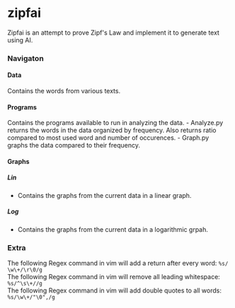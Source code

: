 # zipfai
Zipfai is an attempt to prove Zipf's Law and implement it to generate text using AI. 


### Navigaton
#### Data
Contains the words from various texts.  

#### Programs
Contains the programs available to run in analyzing the data.
    - Analyze.py returns the words in the data organized by frequency. Also returns ratio compared to most used word and number of occurences.
    - Graph.py graphs the data compared to their frequency.
  
#### Graphs  
##### Lin  
- Contains the graphs from the current data in a linear graph.  
##### Log  
- Contains the graphs from the current data in a logarithmic grpah.  
  
### Extra   
The following Regex command in vim will add a return after every word: ```%s/ \w\+/\r\0/g```  
The following Regex command in vim will remove all leading whitespace: ```%s/^\s\+//g```  
The following Regex command in vim will add double quotes to all words: ```%s/\w\+/"\0",/g```  
